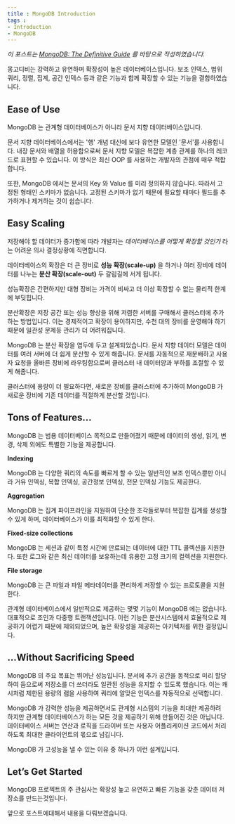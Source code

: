 ```yaml
---
title : MongoDB Introduction
tags :
- Introduction
- MongoDB
---
```


*이 포스트는 [MongoDB: The Definitive Guide](https://github.com/wuzhouhui/misc/blob/master/programming/db/MongoDB.The.Definitive.Guide.pdf) 를 바탕으로 작성하였습니다.*

몽고디비는 강력하고 유연하며 확장성이 높은 데이터베이스입니다. 보조 인덱스, 범위 쿼리, 정렬, 집계, 공간 인덱스 등과 같은 기능과 함께 확장할 수 있는 기능을 결합하였습니다.

## Ease of Use

MongoDB 는 관계형 데이터베이스가 아니라 문서 지향 데이터베이스입니다.

문서 지향 데이터베이스에서는 '행' 개념 대신에 보다 유연한 모델인 '문서'를 사용합니다. 내장 문서와 배열을 허용함으로써 문서 지향 모델은 복잡한 계층 관계를 하나의 레코드로 표현할 수 있습니다. 이 방식은 최신 OOP 를 사용하는 개발자의 관점에 매우 적합합니다.

또한, MongoDB 에서는 문서의 Key 와 Value 를 미리 정의하지 않습니다. 따라서 고정된 형태인 스키마가 없습니다. 고정된 스키마가 없기 때문에 필요할 때마다 필드를 추가하거나 제거하는 것이 쉽습니다.

## Easy Scaling

저장해야 할 데이터가 증가함에 따라 개발자는 *데이터베이스를 어떻게 확장할 것인가* 라는 어려운 의사 결정상황에 직면합니다.

데이터베이스의 확장은 더 큰 장비로 **성능 확장(scale-up)** 을 하거나 여러 장비에 데이터를 나누는 **분산 확장(scale-out)** 두 갈림길에 서게 됩니다.

성능확장은 간편하지만 대형 장비는 가격이 비싸고 더 이상 확장할 수 없는 물리적 한계에 부딪힙니다.

분산확장은 저장 공간 또는 성능 향상을 위해 저렴한 서버를 구매해서 클러스터에 추가하는 방법입니다. 이는 경제적이고 확장이 용이하지만, 수천 대의 장비를 운영해야 하기 때문에 일관성 문제등 관리가 더 어려워집니다.

MongoDB 는 분산 확장을 염두에 두고 설계되었습니다. 문서 지향 데이터 모델은 데이터를 여러 서버에 더 쉽게 분산할 수 있게 해줍니다. 문서를 자동적으로 재분배하고 사용자 요청을 올바른 장비에 라우팅함으로써 클러스터 내 데이터양과 부하를 조절할 수 있게 해줍니다.

클러스터에 용량이 더 필요하다면, 새로운 장비를 클러스터에 추가하여 MongoDB 가 새로운 장비에 기존 데이터를 적절하게 분산할 것입니다.

## Tons of Features…

MongoDB 는 범용 데이터베이스 목적으로 만들어졌기 때문에 데이터의 생성, 읽기, 변경, 삭제 외에도 특별한 기능을 제공합니다.

**Indexing**

MongoDB 는 다양한 쿼리의 속도를 빠르게 할 수 있는 일반적인 보조 인덱스뿐만 아니라 거유 인덱싱, 복합 인덱싱, 공간정보 인덱싱, 전문 인덱싱 기능도 제공한다.

**Aggregation**

MongoDB 는 집계 파이프라인을 지원하여 단순한 조각들로부터 복잡한 집계를 생성할 수 있게 하며, 데이터베이스가 이를 최적화할 수 있게 한다.

**Fixed-size collections**

MongoDB 는 세션과 같이 특정 시간에 만료되는 데이터에 대한 TTL 콜렉션을 지원한다. 또한 로그와 같은 최신 데이터를 보유하는데 유용한 고정 크기의 컬렉션을 지원한다.

**File storage**

MongoDB 는 큰 파일과 파일 메타데이터를 편리하게 저장할 수 있는 프로토콜을 지원한다.

관계형 데이터베이스에서 일반적으로 제공하는 몇몇 기능이 MongoDB 에는 없습니다. 대표적으로 조인과 다중행 트랜잭션입니다. 이런 기능은 분산시스템에서 효율적으로 제공하기 어렵기 때문에 제외되었으며, 높은 확장성을 제공하는 아키텍처를 위한 결정입니다.

## …Without Sacrificing Speed

MongoDB 의 주요 목표는 뛰어난 성능입니다. 문서에 추가 공간을 동적으로 미리 할당하여 둠으로써 저장소를 더 쓰더라도 일관된 성능을 유지할 수 있도록 했습니다. 이는 캐시처럼 제한된 용량의 램을 사용하여 쿼리에 알맞은 인덱스를 자동적으로 선택합니다.

MongoDB 가 강력한 성능을 제공하면서도 관계형 시스템의 기능을 최대한 제공하려 하지만 관계형 데이터베이스가 하는 모든 것을 제공하기 위해 만들어진 것은 아닙니다. 데이터베이스 서버는 연산과 로직을 드라이버 또는 사용자 어플리케이션 코드에서 처리하도록 최대한 클라이언트의 몫으로 넘깁니다.

MongoDB 가 고성능을 낼 수 있는 이유 중 하나가 이런 설계입니다.

## Let’s Get Started

MongoDB 프로젝트의 주 관심사는 확장성 높고 유연하고 빠른 기능을 갖춘 데이터 저장소를 만드는것입니다. 

앞으로 포스트에대해서 내용을 다뤄보겠습니다.